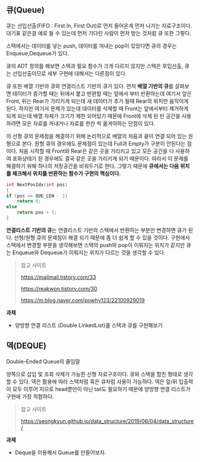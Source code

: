 ## 큐(Queue)

큐는 선입선출(FIFO : First In, First Out)로 먼저 들어온게 먼저 나가는 자료구조이다. 대기표 같은걸 예로 들 수 있는데 먼저 기다린 사람이 먼저 받는 것처럼 큐 또한 그렇다.

스택에서는 데이터를 넣는 push, 데이터를 꺼내는 pop이 있었다면 큐의 경우는 Enqueue,Dequeue가 있다. 

큐의 ADT 정의를 해보면 스택과 필요 함수가 크게 다르지 않지만 스택은 후입선출, 큐는 선입선출이므로 세부 구현에 대해서는 다른점이 있다.

큐 또한 배열 기반의 큐와 연결리스트 기반의 큐가 있다. 먼저 **배열 기반의 큐**를 살펴보면 데이터가 증가할 때는 뒤에서 붙고 반환할 때는 앞에서 부터 반환하는데 여기서 앞은 Front, 뒤는 Rear가 가리키게 되는데 새 데이터가 추가 될때 Rear의 위치만 움직이게 된다. 하지만 여기서 문제가 있는데 데이터를 삭제할 때 Front는 앞에서부터 제거하게 되게 되는데  배열 자체가 크기가 제한 되어있기 때문에 Front에 삭제 된 빈 공간을 사용하려면 모든 자료를 꺼내거나 자료를 한칸 씩 옮겨야하는 단점이 있다.

이 선형 큐의 문제점을 해결하기 위해 논리적으로 배열의 처음과 끝이 연결 되어 있는 원형으로 본다.  원형 큐의 경우에도  문제점이 있는데 Full과 Empty가 구분이 안된다는 점이다. 처음 시작할 때 Front와 Rear은 같은 곳을 가리키고 있고 모든 공간을 다 사용하여 포화상태가 된 경우에도 결국 같은 곳을 가리키게 되기 때문이다. 따라서 이 문제를 해결하기 위해 하나의 저장공간을 비워두기로 한다. 그렇기 때문에 **큐에서는 다음 위치를 체크해서 위치를 반환하는 함수가 구현의 핵심이다.**

```c
int NextPosIdx(int pos)
{
if (pos == QUE_LEN - 1)
	return 0;
else
	return pos + 1;
}

```

**연결리스트 기반의 큐**는 연결리스트 기반의 스택에서 반환하는 부분만 변경하면 큐가 된다. 선형/원형 큐의 문제점이 해결 되기 때문에  좀 더 쉽게 할 수 있을 것이다. 구현에서 스택에서 변경할 부분을 생각해보면 스택의  push와 pop이 이뤄지는 위치가 같지만 큐는 Enqueue와 Dequeue가 이뤄지는 위치가 다르는 것을 생각할 수 있다.

>  참고 사이트 
>
>  https://mailmail.tistory.com/33
>
>  https://reakwon.tistory.com/30
>
>  https://m.blog.naver.com/powhy123/22100929019

**과제**

- 양방향 연결 리스트 (Double LinkedList)를 스택과 큐를 구현해보기



## 덱(DEQUE)

Double-Ended Queue의 줄임말

양쪽으로 삽입 및 조회 삭제가 가능한 선형 자료구조이다. 큐와 스택을 합친 형태로 생각할 수 있다. 덱은 활용에 따라 스택처럼 혹은 큐처럼 사용이 가능하다. 덱은 앞/뒤 입출력이 모두 이루어 지므로 head뿐만이 아닌 tail도 필요하기 때문에 양방향 연결 리스트가 구현에 가장 적합하다.

> 참고 사이트
>
> https://seongkyun.github.io/data_structure/2019/06/04/data_structure/

**과제**

- Deque을 이용해서 Queue를 만들어보자.

